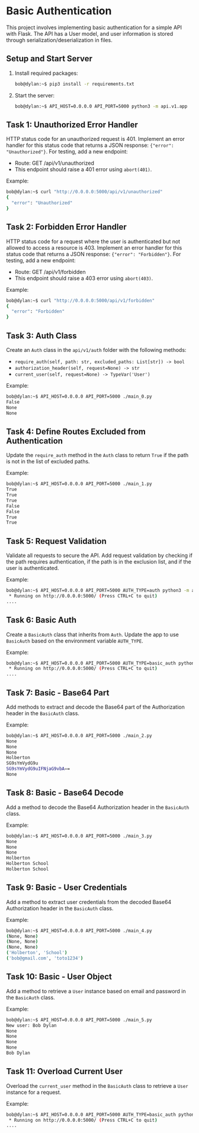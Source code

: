 # Basic Authentication

This project involves implementing basic authentication for a simple API with Flask. The API has a User model, and user information is stored through serialization/deserialization in files.

## Setup and Start Server

1. Install required packages:

    ```bash
    bob@dylan:~$ pip3 install -r requirements.txt
    ```

2. Start the server:

    ```bash
    bob@dylan:~$ API_HOST=0.0.0.0 API_PORT=5000 python3 -m api.v1.app
    ```

## Task 1: Unauthorized Error Handler

HTTP status code for an unauthorized request is 401. Implement an error handler for this status code that returns a JSON response: `{"error": "Unauthorized"}`. For testing, add a new endpoint:

- Route: GET /api/v1/unauthorized
- This endpoint should raise a 401 error using `abort(401)`.

Example:

```bash
bob@dylan:~$ curl "http://0.0.0.0:5000/api/v1/unauthorized"
{
  "error": "Unauthorized"
}
```

## Task 2: Forbidden Error Handler

HTTP status code for a request where the user is authenticated but not allowed to access a resource is 403. Implement an error handler for this status code that returns a JSON response: `{"error": "Forbidden"}`. For testing, add a new endpoint:

- Route: GET /api/v1/forbidden
- This endpoint should raise a 403 error using `abort(403)`.

Example:

```bash
bob@dylan:~$ curl "http://0.0.0.0:5000/api/v1/forbidden"
{
  "error": "Forbidden"
}
```

## Task 3: Auth Class

Create an `Auth` class in the `api/v1/auth` folder with the following methods:

- `require_auth(self, path: str, excluded_paths: List[str]) -> bool`
- `authorization_header(self, request=None) -> str`
- `current_user(self, request=None) -> TypeVar('User')`

Example:

```bash
bob@dylan:~$ API_HOST=0.0.0.0 API_PORT=5000 ./main_0.py
False
None
None
```

## Task 4: Define Routes Excluded from Authentication

Update the `require_auth` method in the `Auth` class to return `True` if the path is not in the list of excluded paths.

Example:

```bash
bob@dylan:~$ API_HOST=0.0.0.0 API_PORT=5000 ./main_1.py
True
True
True
False
False
True
True
```

## Task 5: Request Validation

Validate all requests to secure the API. Add request validation by checking if the path requires authentication, if the path is in the exclusion list, and if the user is authenticated.

Example:

```bash
bob@dylan:~$ API_HOST=0.0.0.0 API_PORT=5000 AUTH_TYPE=auth python3 -m api.v1.app
 * Running on http://0.0.0.0:5000/ (Press CTRL+C to quit)
....
```

## Task 6: Basic Auth

Create a `BasicAuth` class that inherits from `Auth`. Update the app to use `BasicAuth` based on the environment variable `AUTH_TYPE`.

Example:

```bash
bob@dylan:~$ API_HOST=0.0.0.0 API_PORT=5000 AUTH_TYPE=basic_auth python3 -m api.v1.app
 * Running on http://0.0.0.0:5000/ (Press CTRL+C to quit)
....
```

## Task 7: Basic - Base64 Part

Add methods to extract and decode the Base64 part of the Authorization header in the `BasicAuth` class.

Example:

```bash
bob@dylan:~$ API_HOST=0.0.0.0 API_PORT=5000 ./main_2.py
None
None
None
Holberton
SG9sYmVydG9u
SG9sYmVydG9uIFNjaG9vbA==
None
```

## Task 8: Basic - Base64 Decode

Add a method to decode the Base64 Authorization header in the `BasicAuth` class.

Example:

```bash
bob@dylan:~$ API_HOST=0.0.0.0 API_PORT=5000 ./main_3.py
None
None
None
Holberton
Holberton School
Holberton School
```

## Task 9: Basic - User Credentials

Add a method to extract user credentials from the decoded Base64 Authorization header in the `BasicAuth` class.

Example:

```bash
bob@dylan:~$ API_HOST=0.0.0.0 API_PORT=5000 ./main_4.py
(None, None)
(None, None)
(None, None)
('Holberton', 'School')
('bob@gmail.com', 'toto1234')
```

## Task 10: Basic - User Object

Add a method to retrieve a `User` instance based on email and password in the `BasicAuth` class.

Example:

```bash
bob@dylan:~$ API_HOST=0.0.0.0 API_PORT=5000 ./main_5.py 
New user: Bob Dylan
None
None
None
None
Bob Dylan
```

## Task 11: Overload Current User

Overload the `current_user` method in the `BasicAuth` class to retrieve a `User` instance for a request.

Example:

```bash
bob@dylan:~$ API_HOST=0.0.0.0 API_PORT=5000 AUTH_TYPE=basic_auth python3 -m api.v1.app
 * Running on http://0.0.0.0:5000/ (Press CTRL+C to quit)
....
```
